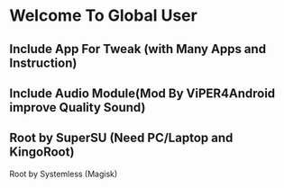 ﻿# Welcome To Global User 
Include App For Tweak (with Many Apps and Instruction)
-----------------------------------------------------------------------------------------------
Include Audio Module(Mod By ViPER4Android improve Quality Sound)
-----------------------------------------------------------------------------------------------
Root by SuperSU (Need PC/Laptop and KingoRoot)
-----------------------------------------------------------------------------------------------
Root by Systemless (Magisk)